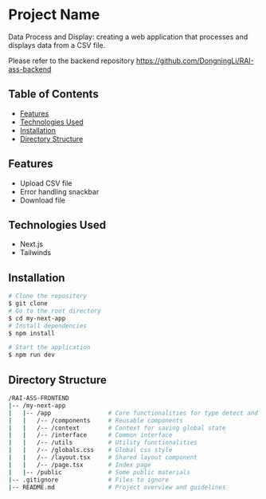 # Project Name

Data Process and Display: creating a web application that processes and displays data from a CSV file.

Please refer to the backend repository https://github.com/DongningLi/RAI-ass-backend

## Table of Contents

- [Features](#features)
- [Technologies Used](#technologies-used)
- [Installation](#installation)
- [Directory Structure](#Directory-structure)

## Features

- Upload CSV file
- Error handling snackbar
- Download file

## Technologies Used

- Next.js
- Tailwinds

## Installation

```bash
# Clone the repository
$ git clone
# Go to the root directory
$ cd my-next-app
# Install dependencies
$ npm install

# Start the application
$ npm run dev
```

## Directory Structure

```bash
/RAI-ASS-FRONTEND
|-- /my-next-app
|   |-- /app                # Core functionalities for type detect and infer
|   |   /-- /components     # Reusable components
|   |   /-- /context        # Context for saving global state
|   |   /-- /interface      # Common interface
|   |   /-- /utils          # Utility functionalities
|   |   /-- /globals.css    # Global css style
|   |   /-- /layout.tsx     # Shared layout component
|   |   /-- /page.tsx       # Index page
|   |-- /public             # Some public materials
|-- .gitignore              # Files to ignore
|-- README.md               # Project overview and guidelines
```
